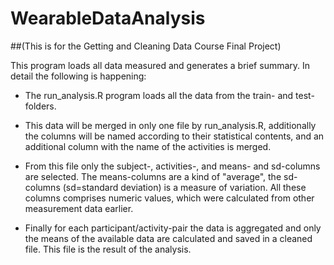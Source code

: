 # WearableDataAnalysis
##(This is for the Getting and Cleaning Data Course Final Project)


This program loads all data measured and generates a brief summary. In detail the following is happening:

* The run_analysis.R program loads all the data from the train- and test-folders.

* This data will be merged in only one file by run_analysis.R, additionally the columns will be named according to their statistical    contents, and an additional column with the name of the activities is merged.

* From this file only the subject-, activities-, and means- and sd-columns are selected. The means-columns are a kind of "average", the sd-columns (sd=standard deviation) is a measure of variation. All these columns comprises numeric values, which were calculated from other measurement data earlier.

* Finally for each participant/activity-pair the data is aggregated and only the means of the available data are calculated and saved in a cleaned file. This file is the result of the analysis.
